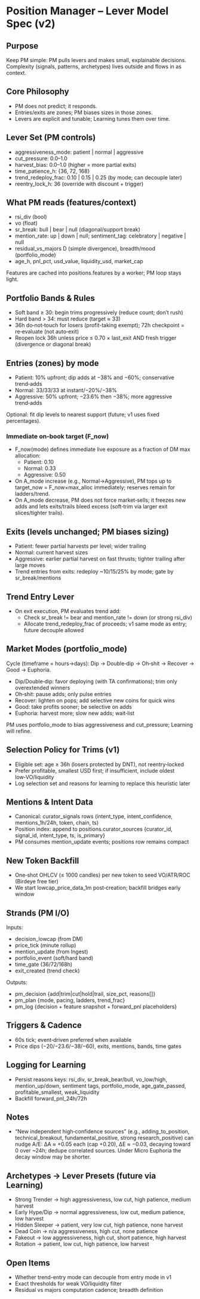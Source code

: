 # Position Manager – Lever Model Spec (v2)

## Purpose
Keep PM simple: PM pulls levers and makes small, explainable decisions. Complexity (signals, patterns, archetypes) lives outside and flows in as context.

## Core Philosophy
- PM does not predict; it responds.
- Entries/exits are zones; PM biases sizes in those zones.
- Levers are explicit and tunable; Learning tunes them over time.

## Lever Set (PM controls)
- aggressiveness_mode: patient | normal | aggressive
- cut_pressure: 0.0–1.0
- harvest_bias: 0.0–1.0 (higher = more partial exits)
- time_patience_h: {36, 72, 168}
- trend_redeploy_frac: 0.10 | 0.15 | 0.25 (by mode; can decouple later)
- reentry_lock_h: 36 (override with discount + trigger)

## What PM reads (features/context)
- rsi_div (bool)
- vo (float)
- sr_break: bull | bear | null (diagonal/support break)
- mention_rate: up | down | null; sentiment_tag: celebratory | negative | null
- residual_vs_majors D (simple divergence), breadth/mood (portfolio_mode)
- age_h, pnl_pct, usd_value, liquidity_usd, market_cap

Features are cached into positions.features by a worker; PM loop stays light.

## Portfolio Bands & Rules
- Soft band ≥ 30: begin trims progressively (reduce count; don’t rush)
- Hard band > 34: must reduce (target ≈ 33)
- 36h do‑not‑touch for losers (profit-taking exempt); 72h checkpoint = re‑evaluate (not auto‑exit)
- Reopen lock 36h unless price ≤ 0.70 × last_exit AND fresh trigger (divergence or diagonal break)

## Entries (zones) by mode
- Patient: 10% upfront; dip adds at −38% and −60%; conservative trend‑adds
- Normal: 33/33/33 at instant/−20%/−38%
- Aggressive: 50% upfront; −23.6% then −38%; more aggressive trend‑adds

Optional: fit dip levels to nearest support (future; v1 uses fixed percentages).

### Immediate on‑book target (F_now)
- F_now(mode) defines immediate live exposure as a fraction of DM max allocation:
  - Patient: 0.10
  - Normal: 0.33
  - Aggressive: 0.50
- On A_mode increase (e.g., Normal→Aggressive), PM tops up to target_now = F_now×max_alloc immediately; reserves remain for ladders/trend.
- On A_mode decrease, PM does not force market‑sells; it freezes new adds and lets exits/trails bleed excess (soft‑trim via larger exit slices/tighter trails).

## Exits (levels unchanged; PM biases sizing)
- Patient: fewer partial harvests per level; wider trailing
- Normal: current harvest sizes
- Aggressive: earlier partial harvest on fast thrusts; tighter trailing after large moves
- Trend entries from exits: redeploy ~10/15/25% by mode; gate by sr_break/mentions

## Trend Entry Lever
- On exit execution, PM evaluates trend add:
  - Check sr_break != bear and mention_rate != down (or strong rsi_div)
  - Allocate trend_redeploy_frac of proceeds; v1 same mode as entry; future decouple allowed

## Market Modes (portfolio_mode)
Cycle (timeframe = hours→days): Dip → Double‑dip → Oh‑shit → Recover → Good → Euphoria.
- Dip/Double‑dip: favor deploying (with TA confirmations); trim only overextended winners
- Oh‑shit: pause adds; only pulse entries
- Recover: lighten on pops; add selective new coins for quick wins
- Good: take profits sooner; be selective on adds
- Euphoria: harvest more; slow new adds; wait‑list

PM uses portfolio_mode to bias aggressiveness and cut_pressure; Learning will refine.

## Selection Policy for Trims (v1)
- Eligible set: age ≥ 36h (losers protected by DNT), not reentry‑locked
- Prefer profitable, smallest USD first; if insufficient, include oldest low‑VO/liquidity
- Log selection set and reasons for learning to replace this heuristic later

## Mentions & Intent Data
- Canonical: curator_signals rows (intent_type, intent_confidence, mentions_1h/24h, token, chain, ts)
- Position index: append to positions.curator_sources {curator_id, signal_id, intent_type, ts, is_primary}
- PM consumes mention_update events; positions row remains compact

## New Token Backfill
- One‑shot OHLCV (≤ 1000 candles) per new token to seed VO/ATR/ROC (Birdeye free tier)
- We start lowcap_price_data_1m post‑creation; backfill bridges early window

## Strands (PM I/O)
Inputs:
- decision_lowcap (from DM)
- price_tick (minute rollup)
- mention_update (from Ingest)
- portfolio_event (soft/hard band)
- time_gate (36/72/168h)
- exit_created (trend check)

Outputs:
- pm_decision {add|trim|cut|hold|trail, size_pct, reasons[]}
- pm_plan {mode, pacing, ladders, trend_frac}
- pm_log {decision + feature snapshot + forward_pnl placeholders}

## Triggers & Cadence
- 60s tick; event‑driven preferred when available
- Price dips (−20/−23.6/−38/−60), exits, mentions, bands, time gates

## Logging for Learning
- Persist reasons keys: rsi_div, sr_break_bear/bull, vo_low/high, mention_up/down, sentiment tags, portfolio_mode, age_gate_passed, profitable_smallest, weak_liquidity
- Backfill forward_pnl_24h/72h

## Notes
- “New independent high‑confidence sources” (e.g., adding_to_position, technical_breakout, fundamental_positive, strong research_positive) can nudge A/E: ΔA ≈ +0.05 each (cap +0.20), ΔE ≈ −0.03, decaying toward 0 over ~24h; dedupe correlated sources. Under Micro Euphoria the decay window may be shorter.

## Archetypes → Lever Presets (future via Learning)
- Strong Trender → high aggressiveness, low cut, high patience, medium harvest
- Early Hype/Dip → normal aggressiveness, low cut, medium patience, low harvest
- Hidden Sleeper → patient, very low cut, high patience, none harvest
- Dead Coin → n/a aggressiveness, high cut, none patience
- Fakeout → low aggressiveness, high cut, short patience, high harvest
- Rotation → patient, low cut, high patience, low harvest

## Open Items
- Whether trend-entry mode can decouple from entry mode in v1
- Exact thresholds for weak VO/liquidity filter
- Residual vs majors computation cadence; breadth definition

